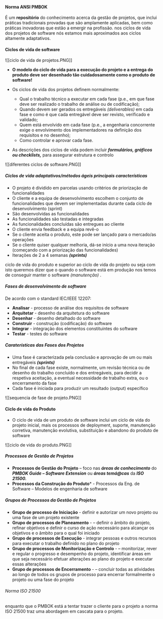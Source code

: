 #### Norma ANSI PMBOK 

É um **repositório** do conhecimento acerca da gestão de projetos, que inclui práticas tradicionais provadas que são amplamente aplicadas, bem como práticas inovadoras que estão a emergir na profissão.
nos ciclos de vida dos projetos de software nós estamos mais aproximados aos ciclos altamente adaptativos.

#### Ciclos de vida de software

![[ciclo de vida de projetos.PNG]]

- **O modelo do ciclo de vida para a execução do projeto e a entrega do produto deve ser desenhado tão cuidadosamente como o produto de software!**

- Os ciclos de vida dos projetos definem normalmente:
	- Qual o trabalho técnico a executar em cada fase (p.e., em que fase deve ser realizado o trabalho de análise ou de codificação);
	- Quando devem ser gerados os entregáveis *(deliverables)* em cada fase e como é que cada entregável deve ser revisto, verificado e validado;
	- Quem está envolvido em cada fase (p.e., a engenharia concorrente exige o envolvimento dos implementadores na definição dos requisitos e no desenho);
	- Como controlar e aprovar cada fase.

- As descrições dos ciclos de vida podem incluir ***formulários, gráficos ou checklists,*** para assegurar estrutura e controlo

![[diferentes ciclos de software.PNG]]

##### Ciclos de vida adaptativos/métodos ágeis principais características

- O projeto é dividido em parcelas usando critérios de priorização de funcionalidades
- O cliente e a equipa de desenvolvimento escolhem o conjunto de funcionalidades que devem ser implementadas durante cada ciclo de desenvolvimento (sprint)
- São desenvolvidas as funcionalidades
- As funcionalidades são testadas e integradas
- As funcionalidades concluídas são entregues ao cliente 
- O cliente envia feedback e a equipa revê-o 
- Se o cliente aceita o produto, este pode ser lançado para o mercado/as operações 
- Se o cliente quiser qualquer melhoria, dá-se início a uma nova iteração (começando com a priorização das funcionalidades)
- Iterações de 2 a 4 semanas ***(sprints)***

ciclo de vida do produto e superior ao ciclo de vida do projeto ou seja com isto queremos dizer que o quando o software está em produção nos temos de conseguir manter o software *(manutenção)* .

##### Fases de desenvolvimento de software

De acordo com o standard IEC/IEEE 12207:
- **Analisar** - processo de análise dos requisitos de software
- **Arquitetar** - desenho da arquitetura do software
- **Desenhar** - desenho detalhado do software
- **Construir** - construção (codificação) do software
- **Integrar** - integração dos elementos constituintes do software
- **Testar** - testes do software

##### Caraterísticas das Fases dos Projetos

- Uma fase é caracterizada pela conclusão e aprovação de um ou mais entregáveis ***(sprints)***
- No final de cada fase existe, normalmente, um revisão técnica ou de desenho do trabalho concluído e dos entregáveis, para decidir a respetiva aceitação, a eventual necessidade de trabalho extra, ou o encerramento da fase
- Cada fase é iniciada para produzir um resultado (output) específico

![[sequencia de fase de projeto.PNG]]

#### Ciclo de vida do Produto

- O ciclo de vida de um produto de software inclui um ciclo de vida do projeto inicial, mais os processos de deployment, suporte, manutenção corretiva, manutenção evolutiva, substituição e abandono do produto de software

![[ciclo de vida do produto.PNG]]

##### Processos de Gestão de Projetos

- **Processos de Gestão do Projeto** – foco nas ***áreas de conhecimento*** do ***PMBOK Guide – Software Extension*** ou ***áreas temá@cas*** da ***ISO 21500.***
- **Processos da Construção do Produto*** - Processos da Eng. de Software – Modelos de engenharia de software

##### Grupos de Processos da Gestão de Projetos

- **Grupo de processo de Iniciação** - definir e autorizar um novo projeto ou uma fase de um projeto existente
- **Grupo de processos de Planeamento** - – definir o âmbito do projeto, refinar objetivos e definir o curso de ação necessário para alcançar os objetivos e o âmbito para o qual foi iniciado
- **Grupo de processos de Execução** - integrar pessoas e outros recursos para executar o trabalho definido no plano do projeto
- **Grupo de processos de Monitorização e Controlo** - – monitorizar, rever e regular o progresso e desempenho do projeto, identificar áreas em que seja necessário efetuar alterações ao plano do projeto e executar essas alterações
- **Grupo de processos de Encerramento** - – concluir todas as atividades ao longo de todos os grupos de processo para encerrar formalmente o projeto ou uma fase do projeto

###### Norma ISO 21500

enquanto que o PMBOK está a tentar trazer o cliente para o projeto a norma ISO 21500 traz uma abordagem em cascata para o projeto.
